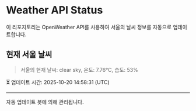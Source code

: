 
# Weather API Status

이 리포지토리는 OpenWeather API를 사용하여 서울의 날씨 정보를 자동으로 업데이트합니다.

## 현재 서울 날씨
> 서울의 현재 날씨: clear sky, 온도: 7.76°C, 습도: 53%

⏳ 업데이트 시간: 2025-10-20 14:58:31 (UTC)

---
자동 업데이트 봇에 의해 관리됩니다.
